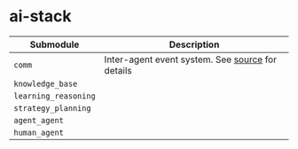 # ai-stack

| Submodule            | Description                                                                     |
| -------------------- | ------------------------------------------------------------------------------- |
| `comm`               | Inter-agent event system. See [source](src/action/comm/__init__.py) for details |
| `knowledge_base`     |                                                                                 |
| `learning_reasoning` |                                                                                 |
| `strategy_planning`  |                                                                                 |
| `agent_agent`        |                                                                                 |
| `human_agent`        |                                                                                 |
